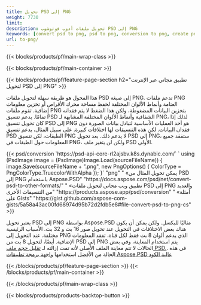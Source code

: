 ```yaml
---
title: تحويل PSD إلى PNG
weight: 7730
limit: 
description: تحويل ملفات أدوب فوتوشوب PSD إلى PNG
keywords: [convert psd to png, psd to png, conversion to png, create png from psd, print psd as png]
url: to-png/
---
```


{{< blocks/products/pf/main-wrap-class >}}

{{< blocks/products/pf/main-container >}}

{{< blocks/products/pf/feature-page-section h2="تطبيق مجاني عبر الإنترنت لتحويل PSD إلى PNG" >}}
<p>هذا المحول هو طريقة سهلة لتحويل ملفات PSD إلى صيغة PNG. تدعم ملفات PNG العتامة وأنماط الألوان المختلفة لحفظ مساحة محرك الأقراص أو تخزين معلومات إضافية. تقوم ملفات PNG بتخزين البيانات المضغوطة، ولكن هذا الضغط لا يتم فقدانه تمامًا. يدعم تنسيق PSD الشفافية وأنماط الألوان المختلفة المشابهة لـ PNG، لذلك إذا كان تحويل تنسيق PSD إلى PNG هو أحد العمليات الأساسية لتبادل بيانات الصورة دون فقدان البيانات. لكن هذه التنسيقات لها اختلافات كبيرة. على سبيل المثال، يدعم تنسيق PSD الطبقات، لكن تنسيق PNG لا يدعم ذلك. بعد تحويل PSD إلى PNG، ستفقد جميع المعلومات حول الطبقات في PNG، ولكن لن يتغير ملف PSD الأولي.</p>
{{< psd/conversion `https://psd-api-core-rl2ajsbv.k8s.dynabic.com/` 
`    using (PsdImage image = (PsdImage)Image.Load(sourceFileName))
    {
        image.Save(sourceFileName + ".png",  new PngOptions() {  ColorType = PngColorType.TruecolorWithAlpha });
    }` 
	"png" "
«يمكن تحويل المثال من PSD إلى PNG باستخدام Aspose.PSD"  "https://docs.aspose.com/psd/net/convert-psd-to-other-formats/" "
«تطبيق ويب مجاني لتحويل ملفات PSD إلى PNG والعديد من التنسيقات الأخرى" "https://products.aspose.app/psd/conversion" "
«أمثلة على Gists" "https://gist.github.com/aspose-com-gists/5a58a43ac00fd68974d95b72d2fdb5e8#file-convert-psd-to-png-cs" >}}
<p>يعتبر تحويل PSD إلى PNG بواسطة Aspose.PSD مثاليًا للبكسل. ولكن يمكن أن يكون هناك بعض الاختلافات في التحويل عند تحويل صور 16 بت و 32 بت. الأسباب الرئيسية مختلفة. عند التحويل إلى PNG الذي يدعم ألوان 8 بت فقط لكل قناة، تفقد المعلومات الإضافية. أيضًا، لتحويل 8 بت من PSD إلى PNG يتم استخدام المعاينة، وفي بعض الحالات لا تتم معاينة الملف الأصلي لأنه تمت إزالته لـ <a href="/psd/reduce-size">تقليل حجم ملف PSD.</a>. في هذه الحالة من الأفضل استخدامها <a href="/psd">واجهة برمجة تطبيقات Aspose.PSD عالية الكود</a></p>
{{< /blocks/products/pf/feature-page-section >}}
{{< /blocks/products/pf/main-container >}}


{{< /blocks/products/pf/main-wrap-class >}}

{{< blocks/products/products-backtop-button >}}
